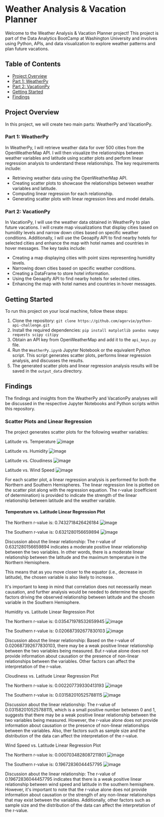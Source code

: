 # Weather Analysis & Vacation Planner

Welcome to the Weather Analysis & Vacation Planner project! This project is part of the Data Analytics BootCamp at Washington University and involves using Python, APIs, and data visualization to explore weather patterns and plan future vacations.

## Table of Contents
- [Project Overview](#project-overview)
- [Part 1: WeatherPy](#part-1-weatherpy)
- [Part 2: VacationPy](#part-2-vacationpy)
- [Getting Started](#getting-started)
- [Findings](#findings)

## Project Overview

In this project, we will create two main parts: WeatherPy and VacationPy.

### Part 1: WeatherPy

In WeatherPy, I will retrieve weather data for over 500 cities from the OpenWeatherMap API. I will then visualize the relationships between weather variables and latitude using scatter plots and perform linear regression analysis to understand these relationships. The key requirements include:

- Retrieving weather data using the OpenWeatherMap API.
- Creating scatter plots to showcase the relationships between weather variables and latitude.
- Computing linear regression for each relationship.
- Generating scatter plots with linear regression lines and model details.

### Part 2: VacationPy

In VacationPy, I will use the weather data obtained in WeatherPy to plan future vacations. I will create map visualizations that display cities based on humidity levels and narrow down cities based on specific weather conditions. Additionally, I will use the Geoapify API to find nearby hotels for selected cities and enhance the map with hotel names and countries in hover messages. The key tasks include:

- Creating a map displaying cities with point sizes representing humidity levels.
- Narrowing down cities based on specific weather conditions.
- Creating a DataFrame to store hotel information.
- Using the Geoapify API to find nearby hotels for selected cities.
- Enhancing the map with hotel names and countries in hover messages.

## Getting Started

To run this project on your local machine, follow these steps:

1. Clone the repository: `git clone https://github.com/agorvie/python-api-challenge.git`
2. Install the required dependencies: `pip install matplotlib pandas numpy requests scipy citipy`
3. Obtain an API key from OpenWeatherMap and add it to the `api_keys.py` file.
4. Run the `WeatherPy.ipynb` Jupyter Notebook or the equivalent Python script. This script generates scatter plots, performs linear regression analysis, and discusses the results.
5. The generated scatter plots and linear regression analysis results will be saved in the `output_data` directory.

## Findings

The findings and insights from the WeatherPy and VacationPy analyses will be discussed in the respective Jupyter Notebooks and Python scripts within this repository.

### Scatter Plots and Linear Regression
The project generates scatter plots for the following weather variables:

Latitude vs. Temperature
![image](https://github.com/agorvie/python-api-challenge/assets/122469792/1150ccd1-385e-48ca-820a-73560c13a9c7)

Latitude vs. Humidity
![image](https://github.com/agorvie/python-api-challenge/assets/122469792/05bf160a-b267-485c-b56b-ccf903a67c26)

Latitude vs. Cloudiness
![image](https://github.com/agorvie/python-api-challenge/assets/122469792/cd32cb66-8cf6-40c0-9783-deca74309c90)

Latitude vs. Wind Speed
![image](https://github.com/agorvie/python-api-challenge/assets/122469792/d1caf1b6-c605-4e7f-a17c-1416c9108b40)

For each scatter plot, a linear regression analysis is performed for both the Northern and Southern Hemispheres. The linear regression line is plotted on the scatter plot along with the regression equation. The r-value (coefficient of determination) is provided to indicate the strength of the linear relationship between latitude and the weather variable.

#### Temperature vs. Latitude Linear Regression Plot

The Northern r-value is: 0.7432718426426184
![image](https://github.com/agorvie/python-api-challenge/assets/122469792/68a32342-049c-4d2d-907b-1ae17a545af3)

The Southern r-value is: 0.6321280156659894
![image](https://github.com/agorvie/python-api-challenge/assets/122469792/f92b70e9-f430-44bf-b81a-2cab2ec7fb72)

Discussion about the linear relationship: The r-value of 0.6321280156659894 indicates a moderate positive linear relationship between the two variables. In other words, there is a moderate linear relationship between the latitude and the maximum temperature in the Northern Hemisphere.

This means that as you move closer to the equator (i.e., decrease in latitude), the chosen variable is also likely to increase.

It's important to keep in mind that correlation does not necessarily mean causation, and further analysis would be needed to determine the specific factors driving the observed relationship between latitude and the chosen variable in the Southern Hemisphere.

Humidity vs. Latitude Linear Regression Plot

The Northern r-value is: 0.035471978532659945
![image](https://github.com/agorvie/python-api-challenge/assets/122469792/7f3b2c54-257d-4397-b0fc-5d9beb426cdd)

The Southern r-value is: 0.020687392677830103
![image](https://github.com/agorvie/python-api-challenge/assets/122469792/09210a7d-b006-4a85-8acd-0928b43f0af9)

Discussion about the linear relationship: Based on the r-value of 0.020687392677830103, there may be a weak positive linear relationship between the two variables being measured. But r-value alone does not provide information about causation or the presence of non-linear relationships between the variables. Other factors can affect the interpretation of the r-value.

Cloudiness vs. Latitude Linear Regression Plot

The Northern r-value is: 0.002207739330413193
![image](https://github.com/agorvie/python-api-challenge/assets/122469792/80f6fddb-5d24-42cd-832d-6f893259d900)

The Southern r-value is: 0.031582010525788115
![image](https://github.com/agorvie/python-api-challenge/assets/122469792/871d75e5-432b-4168-8d92-b712b56dfecd)

Discussion about the linear relationship: The r-value of 0.031582010525788115, which is a small positive number between 0 and 1, suggests that there may be a weak positive linear relationship between the two variables being measured. However, the r-value alone does not provide information about causation or the presence of non-linear relationships between the variables. Also, ther factors such as sample size and the distribution of the data can affect the interpretation of the r-value.

Wind Speed vs. Latitude Linear Regression Plot

The Northern r-value is: 0.0007034828087211801
![image](https://github.com/agorvie/python-api-challenge/assets/122469792/ffeb88e6-987b-42f1-b35d-01479f749d24)

The Southern r-value is: 0.19672836044457795
![image](https://github.com/agorvie/python-api-challenge/assets/122469792/fcca4f6f-4a16-44e4-ae46-603db1c758c3)

Discussion about the linear relationship: The r-value of 0.19672836044457795 indicates that there is a weak positive linear relationship between wind speed and latitude in the southern hemisphere. However, it's important to note that the r-value alone does not provide information about causation or the strength of any non-linear relationships that may exist between the variables. Additionally, other factors such as sample size and the distribution of the data can affect the interpretation of the r-value.

